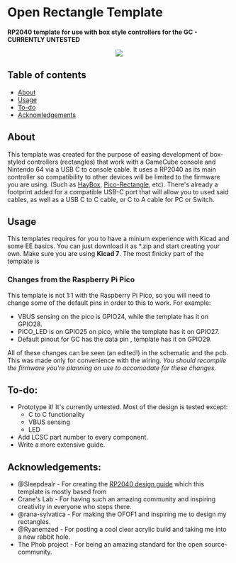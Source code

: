 
# Open Rectangle Template
**RP2040 template for use with box style controllers for the GC - CURRENTLY UNTESTED**

<p align="center">
  <img src="https://github.com/Armastardo/OpenRectangleTemplate/blob/main/Pictures/KicadRender.png?raw=true" />
</p>

## Table of contents
* [About](#about)
* [Usage](#usage)
* [To-do](#to-do)
* [Acknowledgements](#acknowledgements)

## About
This template was created for the purpose of easing development of box-styled controllers (rectangles) that work with a GameCube console and Nintendo 64 via a USB C to console cable. It uses a RP2040 as its main controller so compatibility to other devices will be limited to the firmware you are using. (Such as [HayBox](https://github.com/JonnyHaystack/HayBox), [Pico-Rectangle](https://github.com/JulienBernard3383279/pico-rectangle), etc). There's already a footprint added for a compatible USB-C port that will allow you to used said cables, as well as a USB C to C cable, or C to A cable for PC or Switch.

## Usage
This templates requires for you to have a minium experience with Kicad and some EE basics. You can just download it as *.zip and start creating your own. Make sure you are using **Kicad 7**. The most finicky part of the template is 
### Changes from the Raspberry Pi Pico
This template is not 1:1 with the Raspberry Pi Pico, so you will need to change some of the default pins in order to this to work. For example:
- VBUS sensing on the pico is GPIO24, while the template has it on GPIO28.
- PICO_LED is on GPIO25 on pico, while the template has it on GPIO27.
- Default pinout for GC has the data pin , template has it on GPIO29.

All of these changes can be seen (an edited!) in the schematic and the pcb. This was made only for convenience with the wiring. *You should recompile the firmware you're planning on use to accomodate for these changes.*

## To-do:
- Prototype it! It's currently untested. Most of the design is tested except:
	- C to C functionality
	- VBUS sensing
	- LED
- Add LCSC part number to every component.
- Write a more extensive guide.

## Acknowledgements:
- @Sleepdealr - For creating the [RP2040 design guide](https://github.com/Sleepdealr/RP2040-designguide) which this template is mostly based from
- Crane's Lab - For having such an amazing community and inspiring creativity in everyone who steps there.
- @rana-sylvatica - For making the OFOF1 and inspiring me to design my rectangles.
- @Ryanemzed - For posting a cool clear acrylic build and taking me into a new rabbit hole.
- The Phob project - For being an amazing standard for the open source-community.